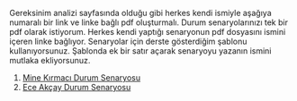 Gereksinim analizi sayfasında olduğu gibi herkes kendi ismiyle aşağıya numaralı bir link ve linke bağlı pdf oluşturmalı. Durum senaryolarınızı tek bir pdf olarak istiyorum. Herkes kendi yaptığı senaryonun pdf dosyasını ismini içeren linke bağlıyor. Senaryolar için derste gösterdiğim şablonu kullanıyorsunuz. Şablonda ek bir satır açarak senaryoyu yazanın ismini mutlaka ekliyorsunuz.

1. [Mine Kırmacı Durum Senaryosu](Mine_Kirmaci_Durum_Senaryosu.pdf)
2. [Ece Akçay Durum Senaryosu](Ece-Akcay-Durum-Senaryosu.pdf)
